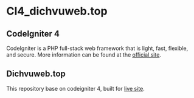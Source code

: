 # CI4_dichvuweb.top
## CodeIgniter 4
CodeIgniter is a PHP full-stack web framework that is light, fast, flexible, and secure. 
More information can be found at the [official site](http://codeigniter.com).

## Dichvuweb.top
This repository base on codeigniter 4, built for [live site](https://dichvuweb.top).
